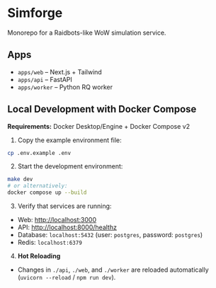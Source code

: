 # Simforge

Monorepo for a Raidbots-like WoW simulation service.

## Apps
- `apps/web` – Next.js + Tailwind
- `apps/api` – FastAPI
- `apps/worker` – Python RQ worker

## Local Development with Docker Compose

**Requirements:** Docker Desktop/Engine + Docker Compose v2

1. Copy the example environment file:

```bash
cp .env.example .env
```

2. Start the development environment:

```bash
make dev
# or alternatively:
docker compose up --build
```

3. Verify that services are running:

* Web: [http://localhost:3000](http://localhost:3000)
* API: [http://localhost:8000/healthz](http://localhost:8000/healthz)
* Database: `localhost:5432` (user: `postgres`, password: `postgres`)
* Redis: `localhost:6379`

4. **Hot Reloading**

* Changes in `./api`, `./web`, and `./worker` are reloaded automatically (`uvicorn --reload` / `npm run dev`).
